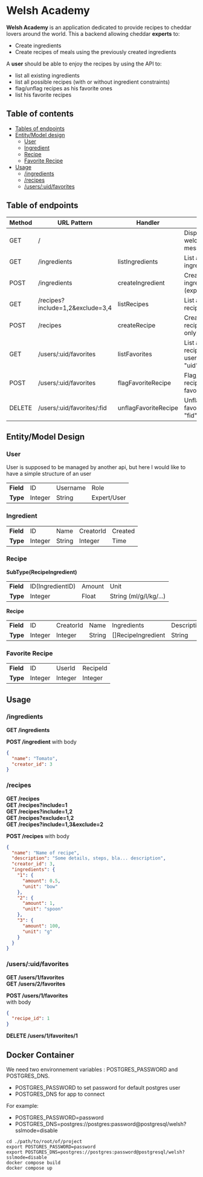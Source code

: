# Welsh Academy

**Welsh Academy** is an application dedicated to provide recipes to cheddar lovers around the world. This a backend allowing cheddar **experts** to:

- Create ingredients
- Create recipes of meals using the previously created ingredients

A **user** should be able to enjoy the recipes by using the API to:

- list all existing ingredients
- list all possible recipes (with or without ingredient constraints)
- flag/unflag recipes as his favorite ones
- list his favorite recipes

## Table of contents

- [Tables of endpoints](./README.md#table-of-endpoints)
- [Entity/Model design](./README.md#entitymodel-design)
  - [User](./README.md#user)
  - [Ingredient](./README.md#ingredient)
  - [Recipe](./README.md#recipe)
  - [Favorite Recipe](./README.md#favorite-recipe)
- [Usage](./README.md#usage)
  - [/ingredients](./README.md#ingredients)
  - [/recipes](./README.md#recipes)
  - [/users/:uid/favorites](./README.md#usersuidfavorites)

## Table of endpoints

<table>
    <thead>
        <tr>
            <th>Method</th>
            <th>URL Pattern</th>
            <th>Handler</th>
            <th>Action</th>
        </tr>
    </thead>
    <tbody>
        <tr>
            <td>GET</td>
            <td>/</td>
            <td></td>
            <td>Display a welcome message</td>
        </tr>
        <tr>
            <td>GET</td>
            <td>/ingredients</td>
            <td>listIngredients</td>
            <td>List all existing ingredients</td>
        </tr>
        <tr>
            <td>POST</td>
            <td>/ingredients</td>
            <td>createIngredient</td>
            <td>Create a new ingredient (expert only)</td>
        </tr>
        <tr>
            <td>GET</td>
            <td>/recipes?include=1,2&exclude=3,4</td>
            <td>listRecipes</td>
            <td>List all existing recipes</td>
        </tr>
        <tr>
            <td>POST</td>
            <td>/recipes</td>
            <td>createRecipe</td>
            <td>Create a new recipe (expert only)</td>
        </tr>
        <tr>
            <td>GET</td>
            <td>/users/:uid/favorites</td>
            <td>listFavorites</td>
            <td>List all favorite recipes of an user with id "uid"</td>
        </tr>
        <tr>
            <td>POST</td>
            <td>/users/:uid/favorites</td>
            <td>flagFavoriteRecipe</td>
            <td>Flag/Add a recipe as user favorite one</td>
        </tr>
        <tr>
            <td>DELETE</td>
            <td>/users/:uid/favorites/:fid</td>
            <td>unflagFavoriteRecipe</td>
            <td>Unflag/Remove favorite with id "fid"</td>
        </tr>
    </tbody>
</table>

## Entity/Model Design

### User

User is supposed to be managed by another api, but here I would like to have a simple structure of an user

<table>
    <tbody>
        <tr>
            <td><b>Field</b></td>
            <td>ID</td>
            <td>Username</td>
            <td>Role</td>
        </tr>
        <tr>
            <td><b>Type</b></td>
            <td>Integer</td>
            <td>String</td>
            <td>Expert/User</td>
        </tr>
    </tbody>
</table>

### Ingredient

<table>
    <tbody>
        <tr>
            <td><b>Field</b></td>
            <td>ID</td>
            <td>Name</td>
            <td>CreatorId</td>
            <td>Created</td>
        </tr>
        <tr>
            <td><b>Type</b></td>
            <td>Integer</td>
            <td>String</td>
            <td>Integer</td>
            <td>Time</td>
        </tr>
    </tbody>
</table>

### Recipe

**SubType(RecipeIngredient)**

<table>
    <tbody>
        <tr>
            <td><b>Field</b></td>
            <td>ID(IngredientID)</td>
            <td>Amount</td>
            <td>Unit</td>
        </tr>
        <tr>
            <td><b>Type</b></td>
            <td>Integer</td>
            <td>Float</td>
            <td>String (ml/g/l/kg/...)</td>
        </tr>
    </tbody>
</table>

**Recipe**

<table>
    <tbody>
        <tr>
            <td><b>Field</b></td>
            <td>ID</td>
            <td>CreatorId</td>
            <td>Name</td>
            <td>Ingredients</td>
            <td>Description</td>
            <td>Created</td>
        </tr>
        <tr>
            <td><b>Type</b></td>
            <td>Integer</td>
            <td>Integer</td>
            <td>String</td>
            <td>[]RecipeIngredient</td>
            <td>String</td>
            <td>Created</td>
        </tr>
    </tbody>
</table>

### Favorite Recipe

<table>
    <tbody>
        <tr>
            <td><b>Field</b></td>
            <td>ID</td>
            <td>UserId</td>
            <td>RecipeId</td>
        </tr>
        <tr>
            <td><b>Type</b></td>
            <td>Integer</td>
            <td>Integer</td>
            <td>Integer</td>
        </tr>
    </tbody>
</table>

## Usage

### **/ingredients**

**GET /ingredients**

**POST /ingredient**
with body

```json
{
  "name": "Tomato",
  "creator_id": 3
}
```

### **/recipes**

**GET /recipes** </br>
**GET /recipes?include=1** </br>
**GET /recipes?include=1,2** </br>
**GET /recipes?exclude=1,2** </br>
**GET /recipes?include=1,3&exclude=2** </br>

**POST /recipes** with body

```json
{
  "name": "Name of recipe",
  "description": "Some details, steps, bla... description",
  "creator_id": 3,
  "ingredients": {
    "1": {
      "amount": 0.5,
      "unit": "bow"
    },
    "2": {
      "amount": 1,
      "unit": "spoon"
    },
    "3": {
      "amount": 100,
      "unit": "g"
    }
  }
}
```

### **/users/:uid/favorites**

**GET /users/1/favorites** </br>
**GET /users/2/favorites** </br>

**POST /users/1/favorites** </br>
with body

```json
{
  "recipe_id": 1
}
```

**DELETE /users/1/favorites/1**

## Docker Container

We need two environnement variables : POSTGRES_PASSWORD and POSTGRES_DNS.

- POSTGRES_PASSWORD to set password for default postgres user
- POSTGRES_DNS for app to connect

For example:

- POSTGRES_PASSWORD=password
- POSTGRES_DNS=postgres://postgres:password@postgresql/welsh?sslmode=disable

```shell
cd ./path/to/root/of/project
export POSTGRES_PASSWORD=password
export POSTGRES_DNS=postgres://postgres:password@postgresql/welsh?sslmode=disable
docker compose build
docker compose up
```
